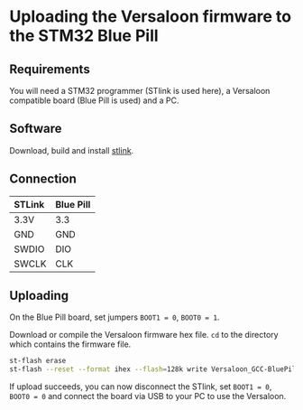 # Uploading the Versaloon firmware to the STM32 Blue Pill

## Requirements
You will need a STM32 programmer (STlink is used here), a Versaloon compatible
board (Blue Pill is used) and a PC.

## Software
Download, build and install [stlink](https://github.com/stlink-org/stlink).

## Connection
STLink|Blue Pill
:-----|:--------
3.3V  |3.3
GND   |GND
SWDIO |DIO
SWCLK |CLK

## Uploading
On the Blue Pill board, set jumpers `BOOT1 = 0`, `BOOT0 = 1`.

Download or compile the Versaloon firmware hex file. `cd` to the directory which contains the firmware file.

```bash
st-flash erase
st-flash --reset --format ihex --flash=128k write Versaloon_GCC-BluePill-0x0.hex
```

If upload succeeds, you can now disconnect the STlink, set `BOOT1 = 0`, `BOOT0 = 0`
and connect the board via USB to your PC to use the Versaloon.


